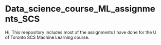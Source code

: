# Data_science_course_ML_assignments_SCS

Hi, 
This reepository includes most of the assignments I have done for the U of Toronto SCS Machine Learning course. 

